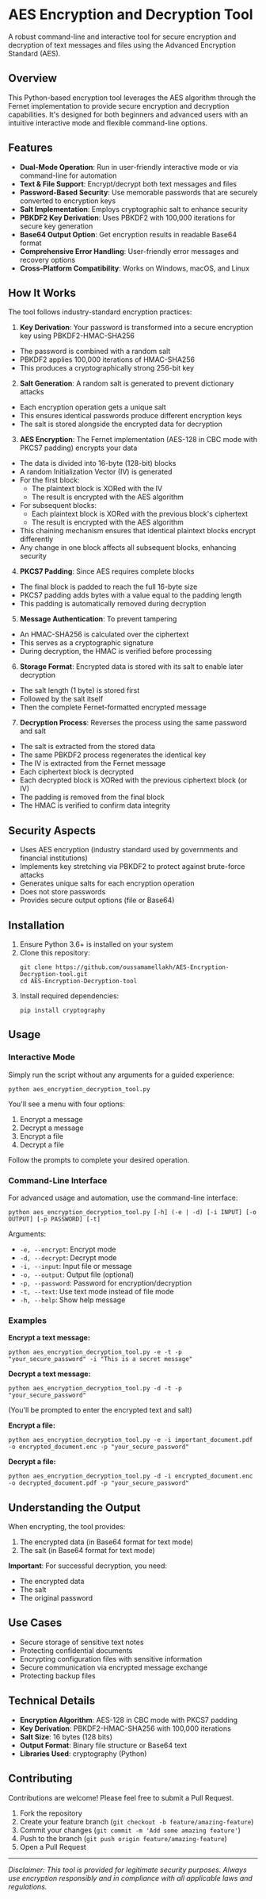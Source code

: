 # AES Encryption and Decryption Tool

A robust command-line and interactive tool for secure encryption and decryption of text messages and files using the Advanced Encryption Standard (AES).

## Overview

This Python-based encryption tool leverages the AES algorithm through the Fernet implementation to provide secure encryption and decryption capabilities. It's designed for both beginners and advanced users with an intuitive interactive mode and flexible command-line options.

## Features

- **Dual-Mode Operation**: Run in user-friendly interactive mode or via command-line for automation
- **Text & File Support**: Encrypt/decrypt both text messages and files
- **Password-Based Security**: Use memorable passwords that are securely converted to encryption keys
- **Salt Implementation**: Employs cryptographic salt to enhance security
- **PBKDF2 Key Derivation**: Uses PBKDF2 with 100,000 iterations for secure key generation
- **Base64 Output Option**: Get encryption results in readable Base64 format
- **Comprehensive Error Handling**: User-friendly error messages and recovery options
- **Cross-Platform Compatibility**: Works on Windows, macOS, and Linux

## How It Works

The tool follows industry-standard encryption practices:

1. **Key Derivation**: Your password is transformed into a secure encryption key using PBKDF2-HMAC-SHA256
  - The password is combined with a random salt
  - PBKDF2 applies 100,000 iterations of HMAC-SHA256
  - This produces a cryptographically strong 256-bit key
  
2. **Salt Generation**: A random salt is generated to prevent dictionary attacks
  - Each encryption operation gets a unique salt
  - This ensures identical passwords produce different encryption keys
  - The salt is stored alongside the encrypted data for decryption
  
3. **AES Encryption**: The Fernet implementation (AES-128 in CBC mode with PKCS7 padding) encrypts your data
  - The data is divided into 16-byte (128-bit) blocks
  - A random Initialization Vector (IV) is generated
  - For the first block:
      - The plaintext block is XORed with the IV
      - The result is encrypted with the AES algorithm
  - For subsequent blocks:
      - Each plaintext block is XORed with the previous block's ciphertext
      - The result is encrypted with the AES algorithm
  - This chaining mechanism ensures that identical plaintext blocks encrypt differently
  - Any change in one block affects all subsequent blocks, enhancing security
  
4. **PKCS7 Padding**: Since AES requires complete blocks
  - The final block is padded to reach the full 16-byte size
  - PKCS7 padding adds bytes with a value equal to the padding length
  - This padding is automatically removed during decryption
  
5. **Message Authentication**: To prevent tampering
  - An HMAC-SHA256 is calculated over the ciphertext
  - This serves as a cryptographic signature
  - During decryption, the HMAC is verified before processing
  
6. **Storage Format**: Encrypted data is stored with its salt to enable later decryption
  - The salt length (1 byte) is stored first
  - Followed by the salt itself
  - Then the complete Fernet-formatted encrypted message
  
7. **Decryption Process**: Reverses the process using the same password and salt
  - The salt is extracted from the stored data
  - The same PBKDF2 process regenerates the identical key
  - The IV is extracted from the Fernet message
  - Each ciphertext block is decrypted
  - Each decrypted block is XORed with the previous ciphertext block (or IV)
  - The padding is removed from the final block
  - The HMAC is verified to confirm data integrity

## Security Aspects

- Uses AES encryption (industry standard used by governments and financial institutions)
- Implements key stretching via PBKDF2 to protect against brute-force attacks
- Generates unique salts for each encryption operation
- Does not store passwords
- Provides secure output options (file or Base64)

## Installation

1. Ensure Python 3.6+ is installed on your system
2. Clone this repository:
   ```
   git clone https://github.com/oussamamellakh/AES-Encryption-Decryption-tool.git
   cd AES-Encryption-Decryption-tool
   ```
3. Install required dependencies:
   ```
   pip install cryptography
   ```

## Usage

### Interactive Mode

Simply run the script without any arguments for a guided experience:

```
python aes_encryption_decryption_tool.py
```

You'll see a menu with four options:
1. Encrypt a message
2. Decrypt a message
3. Encrypt a file
4. Decrypt a file

Follow the prompts to complete your desired operation.

### Command-Line Interface

For advanced usage and automation, use the command-line interface:

```
python aes_encryption_decryption_tool.py [-h] (-e | -d) [-i INPUT] [-o OUTPUT] [-p PASSWORD] [-t]
```

Arguments:
- `-e, --encrypt`: Encrypt mode
- `-d, --decrypt`: Decrypt mode
- `-i, --input`: Input file or message
- `-o, --output`: Output file (optional)
- `-p, --password`: Password for encryption/decryption
- `-t, --text`: Use text mode instead of file mode
- `-h, --help`: Show help message

### Examples

**Encrypt a text message:**
```
python aes_encryption_decryption_tool.py -e -t -p "your_secure_password" -i "This is a secret message"
```

**Decrypt a text message:**
```
python aes_encryption_decryption_tool.py -d -t -p "your_secure_password"
```
(You'll be prompted to enter the encrypted text and salt)

**Encrypt a file:**
```
python aes_encryption_decryption_tool.py -e -i important_document.pdf -o encrypted_document.enc -p "your_secure_password"
```

**Decrypt a file:**
```
python aes_encryption_decryption_tool.py -d -i encrypted_document.enc -o decrypted_document.pdf -p "your_secure_password"
```

## Understanding the Output

When encrypting, the tool provides:
1. The encrypted data (in Base64 format for text mode)
2. The salt (in Base64 format for text mode)

**Important**: For successful decryption, you need:
- The encrypted data
- The salt
- The original password

## Use Cases

- Secure storage of sensitive text notes
- Protecting confidential documents
- Encrypting configuration files with sensitive information
- Secure communication via encrypted message exchange
- Protecting backup files

## Technical Details

- **Encryption Algorithm**: AES-128 in CBC mode with PKCS7 padding
- **Key Derivation**: PBKDF2-HMAC-SHA256 with 100,000 iterations
- **Salt Size**: 16 bytes (128 bits)
- **Output Format**: Binary file structure or Base64 text
- **Libraries Used**: cryptography (Python)

## Contributing

Contributions are welcome! Please feel free to submit a Pull Request.

1. Fork the repository
2. Create your feature branch (`git checkout -b feature/amazing-feature`)
3. Commit your changes (`git commit -m 'Add some amazing feature'`)
4. Push to the branch (`git push origin feature/amazing-feature`)
5. Open a Pull Request

---

*Disclaimer: This tool is provided for legitimate security purposes. Always use encryption responsibly and in compliance with all applicable laws and regulations.*
